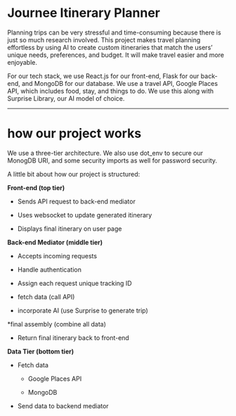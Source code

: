# Journee Itinerary Planner

Planning trips can be very stressful and time-consuming because there is just so much research involved. This project makes travel planning effortless by using AI to create custom itineraries that match the users’ unique needs, preferences, and budget. It will make travel easier and more enjoyable. 

For our tech stack, we use React.js for our front-end, Flask for our back-end, and MongoDB for our database. We use a travel API, Google Places API, which includes food, stay, and things to do. We use this along with Surprise Library, our AI model of choice.

---

# how our project works
We use a three-tier architecture. We also use dot_env to secure our MonogDB URI, and some security imports as well for password security.

A little bit about how our project is structured: 


**Front-end (top tier)**

* Sends API request to back-end mediator 

* Uses websocket to update generated itinerary 

* Displays final itinerary on user page 


**Back-end Mediator (middle tier)**

* Accepts incoming requests
 
* Handle authentication

* Assign each request unique tracking ID

* fetch data (call API) 

* incorporate AI (use Surprise to generate trip) 

*final assembly (combine all data) 

* Return final itinerary back to front-end 

 

**Data Tier (bottom tier)**

* Fetch data  

  * Google Places API 

  * MongoDB 

* Send data to backend mediator 
